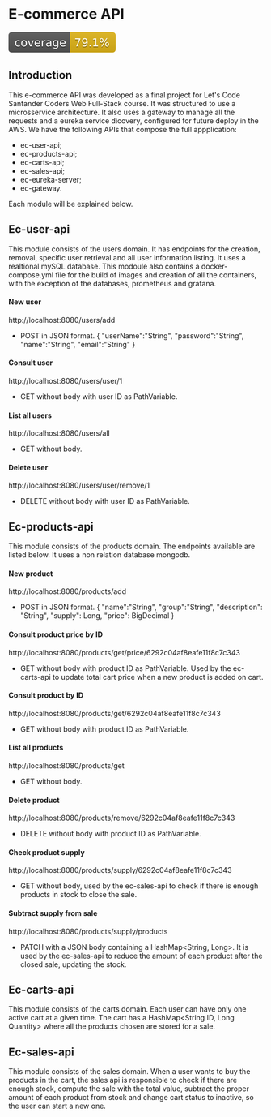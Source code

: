 # E-commerce API
![coverage](.github/badges/jacoco.svg)

## Introduction

This e-commerce API was developed as a final project for Let's Code Santander Coders Web Full-Stack course. It was structured to use a microsservice architecture.
It also uses a gateway to manage all the requests and a eureka service dicovery, configured for future deploy in the AWS.
We have the following APIs that compose the full appplication:

* ec-user-api;
* ec-products-api;
* ec-carts-api;
* ec-sales-api;
* ec-eureka-server;
* ec-gateway.

Each module will be explained below.

## Ec-user-api

This module consists of the users domain. It has endpoints for the creation, removal, specific user retrieval and all user information listing.
It uses a realtional mySQL database. This modoule also contains a docker-compose.yml file for the build of images and creation of all the containers, with the exception of the databases, prometheus and grafana.

#### New user
http://localhost:8080/users/add
* POST in JSON format.
{
	"userName":"String",
	"password":"String",
	"name":"String",
	"email":"String"
}

#### Consult user
http://localhost:8080/users/user/1
* GET without body with user ID as PathVariable.

#### List all users
http://localhost:8080/users/all
* GET without body.

#### Delete user
http://localhost:8080/users/user/remove/1
* DELETE without body with user ID as PathVariable.

## Ec-products-api

This module consists of the products domain. The endpoints available are listed below.
It uses a non relation database mongodb.

#### New product
http://localhost:8080/products/add
* POST in JSON format.
{
	"name":"String",
	"group":"String",
	"description": "String",
	"supply": Long,
	"price": BigDecimal
}

#### Consult product price by ID
http://localhost:8080/products/get/price/6292c04af8eafe11f8c7c343
* GET without body with product ID as PathVariable. Used by the ec-carts-api to update total cart price when a new product is added on cart.

#### Consult product by ID
http://localhost:8080/products/get/6292c04af8eafe11f8c7c343
* GET without body with product ID as PathVariable.

#### List all products
http://localhost:8080/products/get
* GET without body.

#### Delete product
http://localhost:8080/products/remove/6292c04af8eafe11f8c7c343
* DELETE without body with product ID as PathVariable.

#### Check product supply
http://localhost:8080/products/supply/6292c04af8eafe11f8c7c343
* GET without body, used by the ec-sales-api to check if there is enough products in stock to close the sale.

#### Subtract supply from sale
http://localhost:8080/products/supply/products
* PATCH with a JSON body containing a HashMap<String, Long>. It is used by the ec-sales-api to reduce the amount of each product after the closed sale,
updating the stock.

## Ec-carts-api
This module consists of the carts domain. Each user can have only one active cart at a given time. The cart has a HashMap<String ID, Long Quantity> where all the products chosen are stored for a sale.

## Ec-sales-api
This module consists of the sales domain. When a user wants to buy the products in the cart, the sales api is responsible to check if there are enough stock, compute the sale with the total value, subtract the proper amount of each product from stock and change cart status to inactive, so the user can start a new one.




